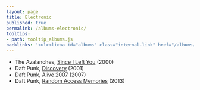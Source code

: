 ```yaml
---
layout: page
title: Electronic
published: true
permalink: /albums-electronic/
tooltips: 
- path: tooltip_albums.js
backlinks: '<ul><li><a id="albums" class="internal-link" href="/albums/">Albums</a></li></ul>'
---
```


* The Avalanches, [Since I Left You](https://open.spotify.com/album/3GBnNRYsxBfEeMSMmTpJ25?si=I8JFf0heQguwj6mYYJkx5g) (2000)
* Daft Punk, [Discovery](https://open.spotify.com/album/2noRn2Aes5aoNVsU6iWThc?si=x6Z1JYEVTXqswQo3KEpK6A) (2001)
* Daft Punk, [Alive 2007](https://open.spotify.com/album/7u6zL7kqpgLPISZYXNTgYk?si=Kb6t4ElBQ9G6eTftbieWlA) (2007)
* Daft Punk, [Random Access Memories](https://open.spotify.com/album/4m2880jivSbbyEGAKfITCa?si=Sh5jHvpgT0KDfFfkHWZ-Ag) (2013)
